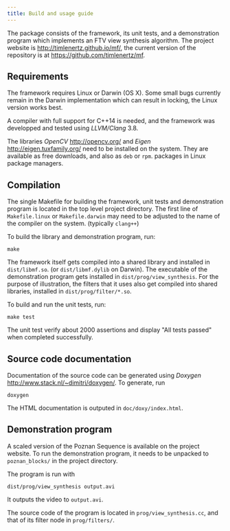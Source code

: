 ```yaml
---
title: Build and usage guide
---
```


The package consists of the framework, its unit tests, and a demonstration program which implements an FTV view
synthesis algorithm. The project website is <http://timlenertz.github.io/mf/>, the current version of the repository
is at <https://github.com/timlenertz/mf>.

## Requirements
The framework requires Linux or Darwin (OS X). Some small bugs currently remain in the Darwin implementation which can result
in locking, the Linux version works best.

A compiler with full support for C++14 is needed, and the framework was developped and tested using _LLVM/Clang_ 3.8.

The libraries _OpenCV_ <http://opencv.org/>  and _Eigen_ <http://eigen.tuxfamily.org/> need to be installed on the
system. They are available as free downloads, and also as `deb` or `rpm`. packages in Linux package managers.


## Compilation
The single Makefile for building the framework, unit tests and demonstration program is located in the top level project
directory. The first line of `Makefile.linux` or `Makefile.darwin` may need to be adjusted to the name of the compiler
on the system. (typically `clang++`)

To build the library and demonstration program, run:

    make

The framework itself gets compiled into a shared library and installed in `dist/libmf.so`. (or `dist/libmf.dylib` on
Darwin). The executable of the demonstration program gets installed in `dist/prog/view_synthesis`. For the purpose of
illustration, the filters that it uses also get compiled into shared libraries, installed in `dist/prog/filter/*.so`.

To build and run the unit tests, run:

    make test

The unit test verify about 2000 assertions and display "All tests passed" when completed successfully.


## Source code documentation
Documentation of the source code can be generated using _Doxygen_ <http://www.stack.nl/~dimitri/doxygen/>. To generate,
run

    doxygen

The HTML documentation is outputed in `doc/doxy/index.html`.


## Demonstration program
A scaled version of the Poznan Sequence is available on the project website. To run the demonstration program, it needs
to be unpacked to `poznan_blocks/` in the project directory.

The program is run with

    dist/prog/view_synthesis output.avi

It outputs the video to `output.avi`.

The source code of the program is located in `prog/view_synthesis.cc`, and that of its filter node in `prog/filters/`. 

